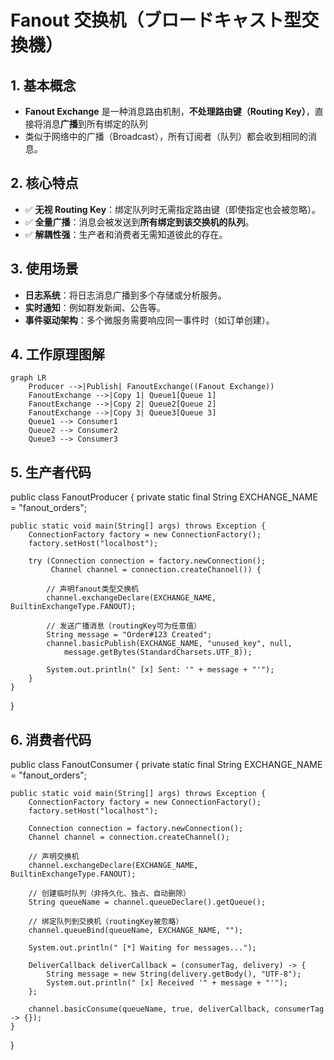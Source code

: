 # Fanout 交换机（ブロードキャスト型交換機）

## 1. 基本概念
- **Fanout Exchange** 是一种消息路由机制，**不处理路由键（Routing Key）**，直接将消息**广播**到所有绑定的队列
- 类似于网络中的广播（Broadcast），所有订阅者（队列）都会收到相同的消息。

## 2. 核心特点
- ✅ **无视 Routing Key**：绑定队列时无需指定路由键（即使指定也会被忽略）。
- ✅ **全量广播**：消息会被发送到**所有绑定到该交换机的队列**。
- ✅ **解耦性强**：生产者和消费者无需知道彼此的存在。

## 3. 使用场景
- **日志系统**：将日志消息广播到多个存储或分析服务。
- **实时通知**：例如群发新闻、公告等。
- **事件驱动架构**：多个微服务需要响应同一事件时（如订单创建）。

## 4. 工作原理图解

```mermaid
graph LR
    Producer -->|Publish| FanoutExchange((Fanout Exchange))
    FanoutExchange -->|Copy 1| Queue1[Queue 1]
    FanoutExchange -->|Copy 2| Queue2[Queue 2]
    FanoutExchange -->|Copy 3| Queue3[Queue 3]
    Queue1 --> Consumer1
    Queue2 --> Consumer2
    Queue3 --> Consumer3
```
## 5. 生产者代码
public class FanoutProducer {
    private static final String EXCHANGE_NAME = "fanout_orders";

    public static void main(String[] args) throws Exception {
        ConnectionFactory factory = new ConnectionFactory();
        factory.setHost("localhost");

        try (Connection connection = factory.newConnection();
             Channel channel = connection.createChannel()) {
            
            // 声明fanout类型交换机
            channel.exchangeDeclare(EXCHANGE_NAME, BuiltinExchangeType.FANOUT);

            // 发送广播消息（routingKey可为任意值）
            String message = "Order#123 Created";
            channel.basicPublish(EXCHANGE_NAME, "unused_key", null, 
                message.getBytes(StandardCharsets.UTF_8));
            
            System.out.println(" [x] Sent: '" + message + "'");
        }
    }
}

## 6. 消费者代码
public class FanoutConsumer {
    private static final String EXCHANGE_NAME = "fanout_orders";

    public static void main(String[] args) throws Exception {
        ConnectionFactory factory = new ConnectionFactory();
        factory.setHost("localhost");

        Connection connection = factory.newConnection();
        Channel channel = connection.createChannel();

        // 声明交换机
        channel.exchangeDeclare(EXCHANGE_NAME, BuiltinExchangeType.FANOUT);
        
        // 创建临时队列（非持久化、独占、自动删除）
        String queueName = channel.queueDeclare().getQueue();
        
        // 绑定队列到交换机（routingKey被忽略）
        channel.queueBind(queueName, EXCHANGE_NAME, "");

        System.out.println(" [*] Waiting for messages...");

        DeliverCallback deliverCallback = (consumerTag, delivery) -> {
            String message = new String(delivery.getBody(), "UTF-8");
            System.out.println(" [x] Received '" + message + "'");
        };

        channel.basicConsume(queueName, true, deliverCallback, consumerTag -> {});
    }
}
